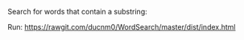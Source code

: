 Search for words that contain a substring:

Run: https://rawgit.com/ducnm0/WordSearch/master/dist/index.html
